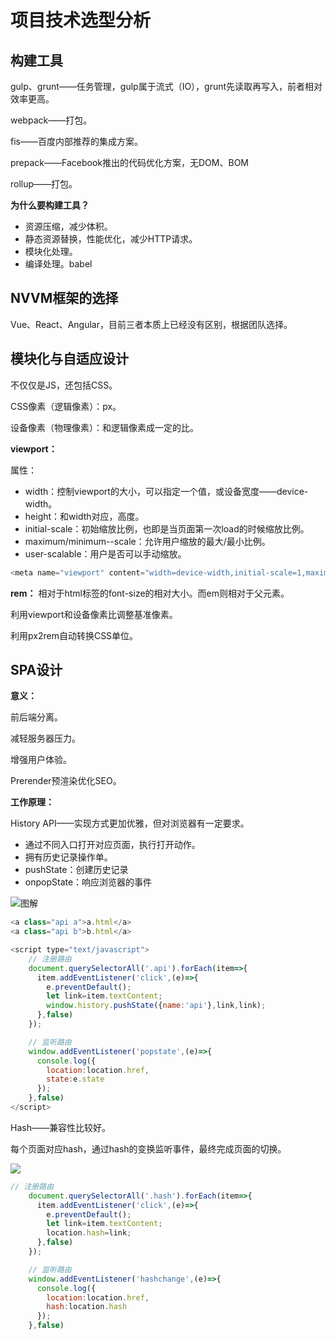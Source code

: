 # 项目技术选型分析

## 构建工具

gulp、grunt——任务管理，gulp属于流式（IO），grunt先读取再写入，前者相对效率更高。

webpack——打包。

fis——百度内部推荐的集成方案。

prepack——Facebook推出的代码优化方案，无DOM、BOM

rollup——打包。

**为什么要构建工具？**

- 资源压缩，减少体积。
- 静态资源替换，性能优化，减少HTTP请求。
- 模块化处理。
- 编译处理。babel

## NVVM框架的选择

Vue、React、Angular，目前三者本质上已经没有区别，根据团队选择。

## 模块化与自适应设计

不仅仅是JS，还包括CSS。

CSS像素（逻辑像素）：px。

设备像素（物理像素）：和逻辑像素成一定的比。

**viewport：** 

属性：

- width：控制viewport的大小，可以指定一个值，或设备宽度——device-width。
- height：和width对应，高度。
- initial-scale：初始缩放比例，也即是当页面第一次load的时候缩放比例。
- maximum/minimum--scale：允许用户缩放的最大/最小比例。
- user-scalable：用户是否可以手动缩放。

```javascript
<meta name="viewport" content="width=device-width,initial-scale=1,maximum-scale=1,minimum-scale=1,user-scalable=no,minimal-ui">
```

**rem：** 相对于html标签的font-size的相对大小。而em则相对于父元素。

利用viewport和设备像素比调整基准像素。

利用px2rem自动转换CSS单位。

## SPA设计

**意义：**

前后端分离。

减轻服务器压力。

增强用户体验。

Prerender预渲染优化SEO。

**工作原理：**

History API——实现方式更加优雅，但对浏览器有一定要求。

- 通过不同入口打开对应页面，执行打开动作。
- 拥有历史记录操作单。
- pushState：创建历史记录
- onpopState：响应浏览器的事件

![图解](/images/HistoryApi.png)

```javascript
<a class="api a">a.html</a>
<a class="api b">b.html</a>

<script type="text/javascript">
    // 注册路由
    document.querySelectorAll('.api').forEach(item=>{
      item.addEventListener('click',(e)=>{
        e.preventDefault();
        let link=item.textContent;
        window.history.pushState({name:'api'},link,link);
      },false)
    });

    // 监听路由
    window.addEventListener('popstate',(e)=>{
      console.log({
        location:location.href,
        state:e.state
      });
    },false)
</script>
```

Hash——兼容性比较好。

每个页面对应hash，通过hash的变换监听事件，最终完成页面的切换。

![](/images/hash.png)

```javascript
// 注册路由
    document.querySelectorAll('.hash').forEach(item=>{
      item.addEventListener('click',(e)=>{
        e.preventDefault();
        let link=item.textContent;
        location.hash=link;
      },false)
    });

    // 监听路由
    window.addEventListener('hashchange',(e)=>{
      console.log({
        location:location.href,
        hash:location.hash
      });
    },false)
```


